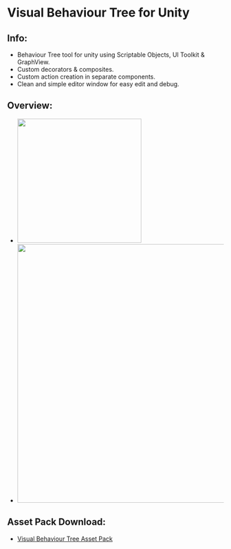 # Visual Behaviour Tree for Unity
## Info:
 - Behaviour Tree tool for unity using Scriptable Objects, UI Toolkit & GraphView.
 - Custom decorators & composites.
 - Custom action creation in separate components.
 - Clean and simple editor window for easy edit and debug.
## Overview:
 - <img src = "https://github.com/ChoiBeomgyuItBoy/VisualBehaviourTree/assets/113314204/ccbc5057-467b-4777-b02c-30d42a52815c" widht = '388' height = '288'>
 - <img src = "https://github.com/ChoiBeomgyuItBoy/VisualBehaviourTree/assets/113314204/90d78d69-c1c7-42d2-b026-a57a411e9223" widht = '700' height = '600'>
## Asset Pack Download:
 - [Visual Behaviour Tree Asset Pack](https://drive.google.com/file/d/18CmXhqvRNrvXQTF7Oka9kzp_UXMc1BW2/view?usp=sharing)

